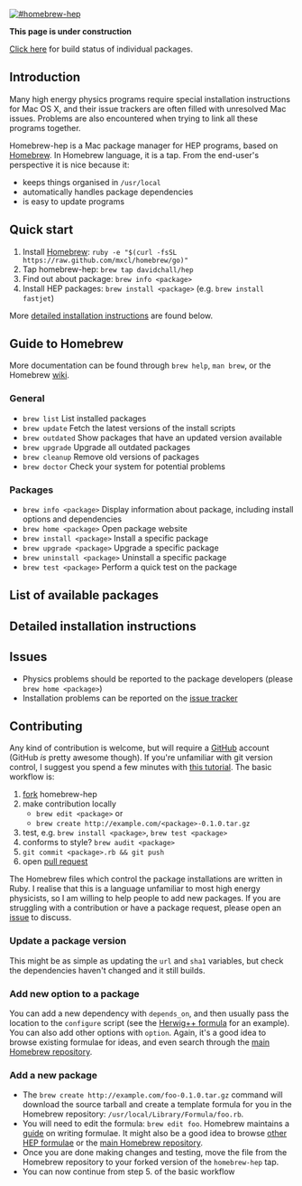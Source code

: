 [![#homebrew-hep](http://higgshunter.files.wordpress.com/2013/12/logo.png)](http://davidchall.github.io/homebrew-hep/)

**This page is under construction**

[Click here](https://travis-ci.org/davidchall/homebrew-hep) for build status of individual packages.

## Introduction
Many high energy physics programs require special installation instructions for Mac OS X, and their issue trackers are often filled with unresolved Mac issues. Problems are also encountered when trying to link all these programs together.

Homebrew-hep is a Mac package manager for HEP programs, based on [Homebrew](http://brew.sh/). In Homebrew language, it is a tap. From the end-user's perspective it is nice because it:

* keeps things organised in `/usr/local` 
* automatically handles package dependencies
* is easy to update programs

## Quick start ##
1. Install [Homebrew](http://brew.sh/): `ruby -e "$(curl -fsSL https://raw.github.com/mxcl/homebrew/go)"`
2. Tap homebrew-hep: `brew tap davidchall/hep`
3. Find out about package: `brew info <package>`
4. Install HEP packages: `brew install <package>` (e.g. `brew install fastjet`)

More [detailed installation instructions](#detailed-installation-instructions) are found below.

## Guide to Homebrew ##
More documentation can be found through `brew help`, `man brew`, or the Homebrew [wiki](http://wiki.github.com/mxcl/homebrew).

### General
* `brew list` List installed packages
* `brew update` Fetch the latest versions of the install scripts
* `brew outdated` Show packages that have an updated version available
* `brew upgrade` Upgrade all outdated packages
* `brew cleanup` Remove old versions of packages
* `brew doctor` Check your system for potential problems

### Packages
* `brew info <package>` Display information about package, including install options and dependencies
* `brew home <package>` Open package website
* `brew install <package>` Install a specific package
* `brew upgrade <package>` Upgrade a specific package
* `brew uninstall <package>` Uninstall a specific package
* `brew test <package>` Perform a quick test on the package

## List of available packages ##

## Detailed installation instructions ##

## Issues ##
* Physics problems should be reported to the package developers (please `brew home <package>`)
* Installation problems can be reported on the [issue tracker](https://github.com/davidchall/homebrew-hep/issues)

## Contributing ##
Any kind of contribution is welcome, but will require a [GitHub](https://github.com) account (GitHub _is_ pretty awesome though). If you're unfamiliar with git version control, I suggest you spend a few minutes with [this tutorial](http://try.github.com). The basic workflow is:

1. [fork](https://help.github.com/articles/fork-a-repo) homebrew-hep
2. make contribution locally
   * `brew edit <package>` or
   * `brew create http://example.com/<package>-0.1.0.tar.gz`
3. test, e.g. `brew install <package>`, `brew test <package>`
4. conforms to style? `brew audit <package>`
5. `git commit <package>.rb && git push`
6. open [pull request](https://help.github.com/articles/using-pull-requests)

The Homebrew files which control the package installations are written in Ruby. I realise that this is a language unfamiliar to most high energy physicists, so I am willing to help people to add new packages. If you are struggling with a contribution or have a package request, please open an [issue](https://github.com/davidchall/homebrew-hep/issues) to discuss.

### Update a package version
This might be as simple as updating the `url` and `sha1` variables, but check the dependencies haven't changed and it still builds.

### Add new option to a package
You can add a new dependency with `depends_on`, and then usually pass the location to the `configure` script (see the [Herwig++ formula](https://github.com/davidchall/homebrew-hep/blob/master/herwig%2B%2B.rb) for an example). You can also add other options with `option`. Again, it's a good idea to browse existing formulae for ideas, and even search through the [main Homebrew repository](https://github.com/mxcl/homebrew/tree/master/Library/Formula).

### Add a new package
* The `brew create http://example.com/foo-0.1.0.tar.gz` command will download the source tarball and create a template formula for you in the Homebrew repository: `/usr/local/Library/Formula/foo.rb`.
* You will need to edit the formula: `brew edit foo`. Homebrew maintains a [guide](https://github.com/mxcl/homebrew/wiki/Formula-Cookbook) on writing formulae. It might also be a good idea to browse [other HEP formulae](https://github.com/davidchall/homebrew-hep) or the [main Homebrew repository](https://github.com/mxcl/homebrew/tree/master/Library/Formula).
* Once you are done making changes and testing, move the file from the Homebrew repository to your forked version of the `homebrew-hep` tap.
* You can now continue from step 5. of the basic workflow
